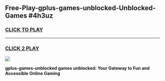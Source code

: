 
## Free-Play-gplus-games-unblocked-Unblocked-Games #4h3uz
<h3>
<a href="https://news.freeplayer.one?title=gplus-games-unblocked&ref=8M">CLICK TO PLAY</a></h3>
<hr>

<h3>
<a href="https://news.freeplayer.one?title=gplus-games-unblocked&ref=8M">CLICK 2 PLAY</a>
  
</h3>

<a href="https://news.freeplayer.one?title=gplus-games-unblocked&ref=8M"><img src="https://clearcache.store/games.png"></a>


**gplus-games-unblocked games unblocked: Your Gateway to Fun and Accessible Online Gaming**
